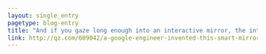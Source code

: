 ```yaml
---
layout: single_entry
pagetype: blog-entry
title: "And if you gaze long enough into an interactive mirror, the interactive mirror will gaze back into you."
link: http://qz.com/609042/a-google-engineer-invented-this-smart-mirror-that-tells-you-the-news-while-you-admire-your-looks/
---  
```

